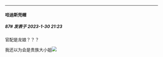 
*****

####  哈迪斯兜帽  
##### 87#       发表于 2023-1-30 21:23

官配是龙娘？？？

我还以为会是贵族大小姐<img src="https://static.saraba1st.com/image/smiley/face2017/091.png" referrerpolicy="no-referrer">

